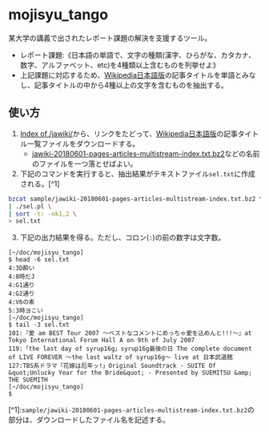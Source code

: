# mojisyu_tango
某大学の講義で出されたレポート課題の解決を支援するツール。
- レポート課題:《日本語の単語で、文字の種類(漢字、ひらがな、カタカナ、数字、アルファベット、etc)を4種類以上含むものを列挙せよ》
- 上記課題に対応するため、[Wikipedia日本語版](https://ja.wikipedia.org/wiki/メインページ)の記事タイトルを単語とみなし、記事タイトルの中から4種以上の文字を含むものを抽出する。

## 使い方

1. [Index of /jawiki/](https://dumps.wikimedia.org/jawiki/)から、リンクをたどって、[Wikipedia日本語版](https://ja.wikipedia.org/wiki/メインページ)の記事タイトル一覧ファイルをダウンロードする。
    - [jawiki-20180601-pages-articles-multistream-index.txt.bz2](https://dumps.wikimedia.org/jawiki/20180601/jawiki-20180601-pages-articles-multistream-index.txt.bz2)などの名前のファイルを一つ落とせばよい。
2. 下記のコマンドを実行すると、抽出結果がテキストファイル`sel.txt`に作成される。\[^1]
```bash
bzcat sample/jawiki-20180601-pages-articles-multistream-index.txt.bz2 \
| ./sel.pl \
| sort -t: -nk1,2 \
> sel.txt
```
3. 下記の出力結果を得る。ただし、コロン(`:`)の前の数字は文字数。
```
[~/doc/mojisyu_tango]
$ head -6 sel.txt
4:3D酔い
4:8時だJ
4:G1通り
4:G2通り
4:V6の素
5:3時ヨこい
[~/doc/mojisyu_tango]
$ tail -3 sel.txt
101:『愛 am BEST Tour 2007 〜ベストなコメントにめっちゃ愛を込めんと!!!〜』at Tokyo International Forum Hall A on 9th of July 2007
119:「the last day of syrup16g」syrup16g最後の日 The complete document of LIVE FOREVER 〜the last waltz of syrup16g〜 live at 日本武道館
127:TBS系ドラマ「花嫁は厄年ッ!」Original Soundtrack - SUITE Of &quot;Unlucky Year for the Bride&quot; - Presented by SUEMITSU &amp; THE SUEMITH
[~/doc/mojisyu_tango]
$
```


\[^1]:`sample/jawiki-20180601-pages-articles-multistream-index.txt.bz2`の部分は、ダウンロードしたファイル名を記述する。
